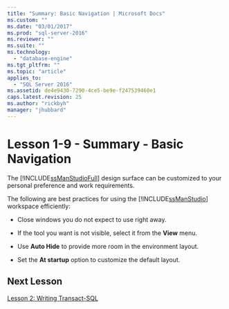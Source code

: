 ```yaml
---
title: "Summary: Basic Navigation | Microsoft Docs"
ms.custom: ""
ms.date: "03/01/2017"
ms.prod: "sql-server-2016"
ms.reviewer: ""
ms.suite: ""
ms.technology: 
  - "database-engine"
ms.tgt_pltfrm: ""
ms.topic: "article"
applies_to: 
  - "SQL Server 2016"
ms.assetid: de4e9430-7290-4ce5-be9e-f247539460e1
caps.latest.revision: 25
ms.author: "rickbyh"
manager: "jhubbard"
---
```

# Lesson 1-9 - Summary - Basic Navigation
The [!INCLUDE[ssManStudioFull](../../../a9notintoc/includes/ssmanstudiofull-md.md)] design surface can be customized to your personal preference and work requirements.  
  
The following are best practices for using the [!INCLUDE[ssManStudio](../../../a9notintoc/includes/ssmanstudio-md.md)] workspace efficiently:  
  
-   Close windows you do not expect to use right away.  
  
-   If the tool you want is not visible, select it from the **View** menu.  
  
-   Use **Auto Hide** to provide more room in the environment layout.  
  
-   Set the **At startup** option to customize the default layout.  
  
## Next Lesson  
[Lesson 2: Writing Transact-SQL](../../../tools/sql-server-management-studio/tutorials/lesson-2-writing-transact-sql.md)  
  
  
  
